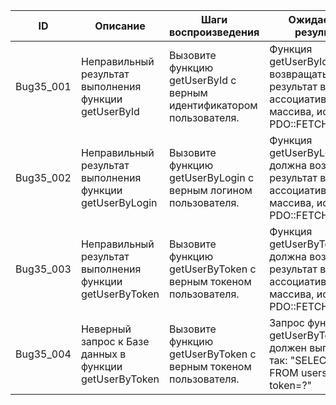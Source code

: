 |     ID     |                    Описание                    |             Шаги воспроизведения             |                 Ожидаемый результат                 |
|------------|-----------------------------------------------|-------------------------------------------|-----------------------------------------------------|
|  Bug35_001 | Неправильный результат выполнения функции getUserById | Вызовите функцию getUserById с верным идентификатором пользователя. | Функция getUserById должна возвращать результат в виде ассоциативного массива, используя PDO::FETCH_ASSOC. |
|  Bug35_002 | Неправильный результат выполнения функции getUserByLogin | Вызовите функцию getUserByLogin с верным логином пользователя. | Функция getUserByLogin должна возвращать результат в виде ассоциативного массива, используя PDO::FETCH_ASSOC. |
|  Bug35_003 | Неправильный результат выполнения функции getUserByToken | Вызовите функцию getUserByToken с верным токеном пользователя. | Функция getUserByToken должна возвращать результат в виде ассоциативного массива, используя PDO::FETCH_ASSOC. |
|  Bug35_004 | Неверный запрос к Базе данных в функции getUserByToken | Вызовите функцию getUserByToken с верным токеном пользователя. | Запрос функции getUserByToken должен выглядеть так: "SELECT * FROM users WHERE token=?" |
